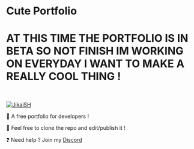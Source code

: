 # Cute Portfolio
# AT THIS TIME THE PORTFOLIO IS IN BETA SO NOT FINISH IM WORKING ON EVERYDAY I WANT TO MAKE A REALLY COOL THING !
  <br />
    <p>
    <a href="https://jikaish.tk"><img src="https://cdn.discordapp.com/attachments/945777061891567657/962660616391262238/unknown.png" alt="JikaiSH" /></a>
  </p>

🔧 A free portfolio for developers !

🔧 Feel free to clone the repo and edit/publish it !

❓ Need help ? Join my [Discord](https://discord.gg/52Nc5Qry4t)